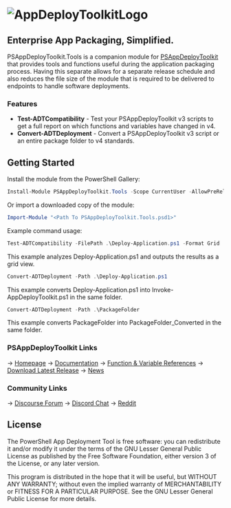 # ![AppDeployToolkitLogo](https://github.com/user-attachments/assets/7766bcb3-fa87-496e-9b19-7a8e194dcd97)

## Enterprise App Packaging, Simplified.

PSAppDeployToolkit.Tools is a companion module for [PSAppDeployToolkit](https://github.com/PSAppDeployToolkit/PSAppDeployToolkit) that provides tools and functions useful during the application packaging process. Having this separate allows for a separate release schedule and also reduces the file size of the module that is required to be delivered to endpoints to handle software deployments.

### Features

- **Test-ADTCompatibility** - Test your PSAppDeployToolkit v3 scripts to get a full report on which functions and variables have changed in v4.
- **Convert-ADTDeployment** - Convert a PSAppDeployToolkit v3 script or an entire package folder to v4 standards.

## Getting Started

Install the module from the PowerShell Gallery:

```powershell
Install-Module PSAppDeployToolkit.Tools -Scope CurrentUser -AllowPreRelease
```

Or import a downloaded copy of the module:

```powershell
Import-Module "<Path To PSAppDeployToolkit.Tools.psd1>"
```

Example command usage:

```powershell
Test-ADTCompatibility -FilePath .\Deploy-Application.ps1 -Format Grid
```

This example analyzes Deploy-Application.ps1 and outputs the results as a grid view.

```powershell
Convert-ADTDeployment -Path .\Deploy-Application.ps1
```

This example converts Deploy-Application.ps1 into Invoke-AppDeployToolkit.ps1 in the same folder.

```powershell
Convert-ADTDeployment -Path .\PackageFolder
```

This example converts PackageFolder into PackageFolder_Converted in the same folder.

### PSAppDeployToolkit Links

-> [Homepage](https://psappdeploytoolkit.com)
-> [Documentation](https://psappdeploytoolkit.com/docs)
-> [Function & Variable References](https://psappdeploytoolkit.com/docs/reference)
-> [Download Latest Release](https://github.com/PSAppDeployToolkit/PSAppDeployToolkit/releases)
-> [News](https://psappdeploytoolkit.com/blog)

### Community Links

-> [Discourse Forum](https://discourse.psappdeploytoolkit.com/)
-> [Discord Chat](https://discord.com/channels/618712310185197588/627204361545842688)
-> [Reddit](https://reddit.com/r/psadt)

## License

The PowerShell App Deployment Tool is free software: you can redistribute it and/or modify it under the terms of the GNU Lesser General Public License as published by the Free Software Foundation, either version 3 of the License, or any later version.

This program is distributed in the hope that it will be useful, but WITHOUT ANY WARRANTY; without even the implied warranty of MERCHANTABILITY or FITNESS FOR A PARTICULAR PURPOSE.  See the GNU Lesser General Public License for more details.
